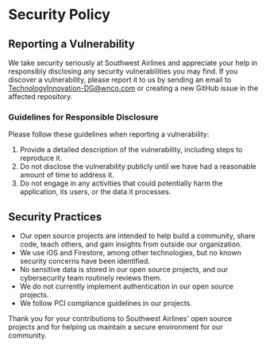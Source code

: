 # Security Policy

## Reporting a Vulnerability

We take security seriously at Southwest Airlines and appreciate your help in responsibly disclosing any security vulnerabilities you may find. If you discover a vulnerability, please report it to us by sending an email to TechnologyInnovation-DG@wnco.com or creating a new GitHub issue in the affected repository.

### Guidelines for Responsible Disclosure

Please follow these guidelines when reporting a vulnerability:

1. Provide a detailed description of the vulnerability, including steps to reproduce it.
2. Do not disclose the vulnerability publicly until we have had a reasonable amount of time to address it.
3. Do not engage in any activities that could potentially harm the application, its users, or the data it processes.

## Security Practices

- Our open source projects are intended to help build a community, share code, teach others, and gain insights from outside our organization.
- We use iOS and Firestore, among other technologies, but no known security concerns have been identified.
- No sensitive data is stored in our open source projects, and our cybersecurity team routinely reviews them.
- We do not currently implement authentication in our open source projects.
- We follow PCI compliance guidelines in our projects.

Thank you for your contributions to Southwest Airlines' open source projects and for helping us maintain a secure environment for our community.
